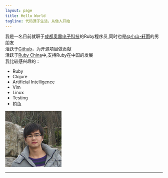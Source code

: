 ```yaml
---
layout: page
title: Hello World
tagline: 代码源于生活，从做人开始
---
```


我是一名目前就职于[成都奥震电子科技]()的Ruby程序员,同时也是[@小山-轩雨](http://weibo.com/u/2629871573)的男朋友  
活跃于[Github](https://github.com/)，为开源项目做贡献  
活跃于[Ruby China](http://ruby-china.org/)中,支持Ruby在中国的发展  
我比较感兴趣的：

  * Ruby
  * Clojure
  * Artificial Intelligence
  * Vim
  * Linux
  * Testing
  * 钓鱼

<img class="avatar-image" src="./avatar.jpg"/>

***
